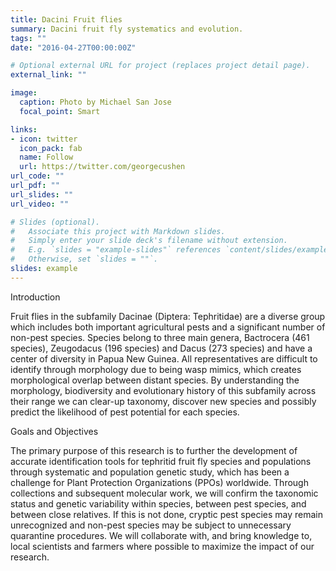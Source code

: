 ```yaml
---
title: Dacini Fruit flies
summary: Dacini fruit fly systematics and evolution.
tags: ""
date: "2016-04-27T00:00:00Z"

# Optional external URL for project (replaces project detail page).
external_link: ""

image:
  caption: Photo by Michael San Jose
  focal_point: Smart

links:
- icon: twitter
  icon_pack: fab
  name: Follow
  url: https://twitter.com/georgecushen
url_code: ""
url_pdf: ""
url_slides: ""
url_video: ""

# Slides (optional).
#   Associate this project with Markdown slides.
#   Simply enter your slide deck's filename without extension.
#   E.g. `slides = "example-slides"` references `content/slides/example-slides.md`.
#   Otherwise, set `slides = ""`.
slides: example
---
```


Introduction

Fruit flies in the subfamily Dacinae (Diptera: Tephritidae) are a diverse group which includes both important agricultural pests and a significant number of non-pest species. Species belong to three main genera, Bactrocera (461 species), Zeugodacus (196 species) and Dacus (273 species) and have a center of diversity in Papua New Guinea.  All representatives are difficult to identify through morphology due to being wasp mimics, which creates morphological overlap between distant species. By understanding the morphology, biodiversity and evolutionary history of this subfamily across their range we can clear-up taxonomy, discover new species and possibly predict the likelihood of pest potential for each species. 

Goals and Objectives 

The primary purpose of this research is to further the development of accurate identification tools for tephritid fruit fly species and populations through systematic and population genetic study, which has been a challenge for Plant Protection Organizations (PPOs) worldwide. Through collections and subsequent molecular work, we will confirm the taxonomic status and genetic variability within species, between pest species, and between close relatives. If this is not done, cryptic pest species may remain unrecognized and non-pest species may be subject to unnecessary quarantine procedures. We will collaborate with, and bring knowledge to, local scientists and farmers where possible to maximize the impact of our research.

